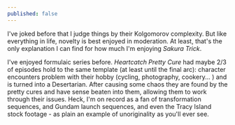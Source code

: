 ```yaml
---
published: false
---
```


I've joked before that I judge things by their Kolgomorov complexity. But like everything in life, novelty is best enjoyed in moderation. At least, that's the only explanation I can find for how much I'm enjoying *Sakura Trick*.

I've enjoyed formulaic series before. *Heartcatch Pretty Cure* had maybe 2/3 of episodes hold to the same template (at least until the final arc): character encounters problem with their hobby (cycling, photography, cookery... ) and is turned into a Desertarian. After causing some chaos they are found by the pretty cures and have sense beaten into them, allowing them to work through their issues. Heck, I'm on record as a fan of transformation sequences, and Gundam launch sequences, and even the Tracy Island stock footage - as plain an example of unoriginality as you'll ever see.